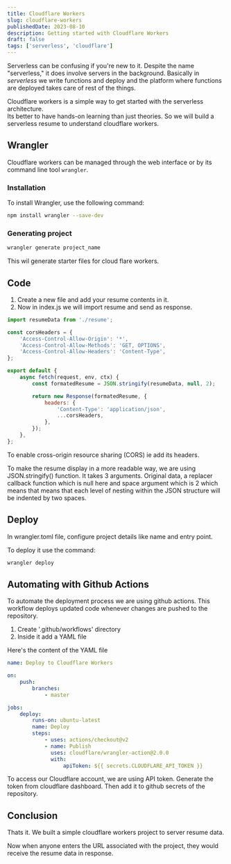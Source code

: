 ```yaml
---
title: Cloudflare Workers
slug: cloudflare-workers
publishedDate: 2023-08-10
description: Getting started with Cloudflare Workers
draft: false
tags: ['serverless', 'cloudflare']
---
```


Serverless can be confusing if you're new to it. Despite the name "serverless," it does involve servers in the background. Basically in _serverless_ we write functions and deploy and the platform where functions are deployed takes care of rest of the things.

Cloudflare workers is a simple way to get started with the serverless architecture.  
Its better to have hands-on learning than just theories. So we will build a serverless resume to understand cloudflare workers.

## Wrangler

Cloudflare workers can be managed through the web interface or by its command line tool `wrangler`.

### Installation

To install Wrangler, use the following command:

```bash
npm install wrangler --save-dev
```

### Generating project

```bash
wrangler generate project_name
```

This wil generate starter files for cloud flare workers.

## Code

1. Create a new file and add your resume contents in it.
2. Now in index.js we will import resume and send as response.

```js
import resumeData from './resume';

const corsHeaders = {
    'Access-Control-Allow-Origin': '*',
    'Access-Control-Allow-Methods': 'GET, OPTIONS',
    'Access-Control-Allow-Headers': 'Content-Type',
};

export default {
    async fetch(request, env, ctx) {
        const formatedResume = JSON.stringify(resumeData, null, 2);

        return new Response(formatedResume, {
            headers: {
                'Content-Type': 'application/json',
                ...corsHeaders,
            },
        });
    },
};
```

To enable cross-origin resource sharing (CORS) ie add its headers.

To make the resume display in a more readable way, we are using JSON.stringify() function. It takes 3 arguments. Original data, a replacer callback function which is null here and space argument which is 2 which means that means that each level of nesting within the JSON structure will be indented by two spaces.

## Deploy

In wrangler.toml file, configure project details like name and entry point.

To deploy it use the command:

```bash
wrangler deploy
```

## Automating with Github Actions

To automate the deployment process we are using github actions. This workflow deploys updated code whenever changes are pushed to the repository.

1. Create '.github/workflows' directory
2. Inside it add a YAML file

Here's the content of the YAML file

```yaml
name: Deploy to Cloudflare Workers

on:
    push:
        branches:
            - master

jobs:
    deploy:
        runs-on: ubuntu-latest
        name: Deploy
        steps:
            - uses: actions/checkout@v2
            - name: Publish
              uses: cloudflare/wrangler-action@2.0.0
              with:
                  apiToken: ${{ secrets.CLOUDFLARE_API_TOKEN }}
```

To access our Cloudflare account, we are using API token. Generate the token from cloudflare dashboard. Then add it to github secrets of the repository.

## Conclusion

Thats it. We built a simple cloudflare workers project to server resume data.

Now when anyone enters the URL associated with the project, they would receive the resume data in response.

